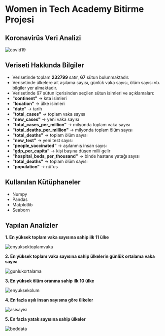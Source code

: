 # Women in Tech Academy Bitirme Projesi

## Koronavirüs Veri Analizi

![covid19](https://user-images.githubusercontent.com/109991927/202628990-b7584ee3-aef8-47b8-a657-efa72b11095a.png)

## Veriseti Hakkında Bilgiler

* Verisetinde toplam **232799** satır, **67** sütun bulunmaktadır.
* Verisetinde ülkelere ait aşılama sayısı, günlük vaka sayısı, ölüm sayısı vb. bilgiler yer almaktadır.
* Verisetinde 67 sütun içerisinden seçilen sütun isimleri ve açıklamaları:
* **"continent"** → kıta isimleri
* **"location"** → ülke isimleri
* **"date"** → tarih
* **"total_cases"** → toplam vaka sayısı
* **"new_cases"** → yeni vaka sayısı
* **"total_cases_per_million"** → milyonda toplam vaka sayısı
* **"total_deaths_per_million"** → milyonda toplam ölüm sayısı
* **"total_deaths"** → toplam ölüm sayısı
* **"new_test"** → yeni test sayısı
* **"people_vaccinated"** → aşılanmış insan sayısı
* **"gdp_per_capita"** → kişi başına düşen milli gelir
* **"hospital_beds_per_thousand"** → binde hastane yatağı sayısı
* **"total_deaths"** → toplam ölüm sayısı
* **"population"** → nüfus


## Kullanılan Kütüphaneler
* Numpy
* Pandas
* Matplotlib
* Seaborn

## Yapılan Analizler
**1. En yüksek toplam vaka sayısına sahip ilk 11 ülke**

![enyuksektoplamvaka](https://user-images.githubusercontent.com/109991927/202631407-04091cfa-66d3-41e3-aba8-257999ad04dc.png)

**2. En yüksek toplam vaka sayısına sahip ülkelerin günlük ortalama vaka sayısı**

![gunlukortalama](https://user-images.githubusercontent.com/109991927/202632280-876c32cd-81b9-487e-89b6-3ab583805d02.png)

**3. En yüksek ölüm oranına sahip ilk 10 ülke**

![enyuksekolum](https://user-images.githubusercontent.com/109991927/202633562-57a2f9f4-6826-42b5-a99a-5355f026f68d.png)

**4. En fazla aşılı insan sayısına göre ülkeler**

![asisayisi](https://user-images.githubusercontent.com/109991927/202801617-7db87d56-f905-4d37-b2aa-d37324ed790c.png)


**5. En fazla yatak sayısına sahip ülkeler**

![beddata](https://user-images.githubusercontent.com/109991927/202776022-bb8f93f5-f134-4f32-9005-d1181edbf34c.png)
